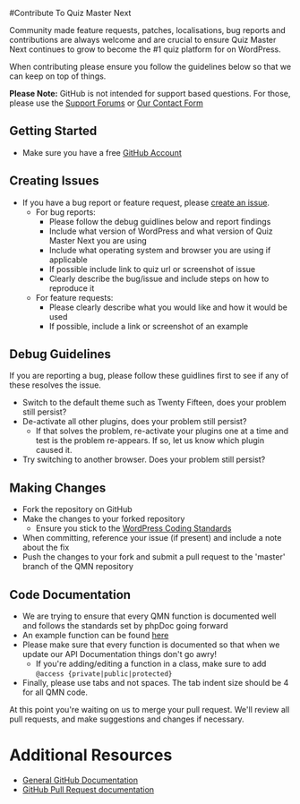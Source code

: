#Contribute To Quiz Master Next

Community made feature requests, patches, localisations, bug reports and contributions are always welcome and are crucial to ensure Quiz Master Next continues to grow to become the #1 quiz platform for on WordPress.

When contributing please ensure you follow the guidelines below so that we can keep on top of things.

__Please Note:__ GitHub is not intended for support based questions. For those, please use the [Support Forums](https://wordpress.org/support/plugin/quiz-master-next) or [Our Contact Form](http://mylocalwebstop.com/contact-us/)

## Getting Started
* Make sure you have a free [GitHub Account](https://github.com/signup/free)

## Creating Issues
* If you have a bug report or feature request, please [create an issue](https://github.com/fpcorso/quiz_master_next/issues).
  * For bug reports:
    * Please follow the debug guidlines below and report findings
    * Include what version of WordPress and what version of Quiz Master Next you are using
    * Include what operating system and browser you are using if applicable
    * If possible include link to quiz url or screenshot of issue
    * Clearly describe the bug/issue and include steps on how to reproduce it
  * For feature requests:
    * Please clearly describe what you would like and how it would be used
    * If possible, include a link or screenshot of an example

## Debug Guidelines

If you are reporting a bug, please follow these guidlines first to see if any of these resolves the issue.
* Switch to the default theme such as Twenty Fifteen, does your problem still persist?
* De-activate all other plugins, does your problem still persist?
	* If that solves the problem, re-activate your plugins one at a time and test is the problem re-appears. If so, let us know which plugin caused it.
* Try switching to another browser. Does your problem still persist?

## Making Changes

* Fork the repository on GitHub
* Make the changes to your forked repository
  * Ensure you stick to the [WordPress Coding Standards](https://codex.wordpress.org/WordPress_Coding_Standards)
* When committing, reference your issue (if present) and include a note about the fix
* Push the changes to your fork and submit a pull request to the 'master' branch of the QMN repository

## Code Documentation

* We are trying to ensure that every QMN function is documented well and follows the standards set by phpDoc going forward
* An example function can be found [here](https://gist.github.com/sunnyratilal/5308969)
* Please make sure that every function is documented so that when we update our API Documentation things don't go awry!
	* If you're adding/editing a function in a class, make sure to add `@access {private|public|protected}`
* Finally, please use tabs and not spaces. The tab indent size should be 4 for all QMN code.

At this point you're waiting on us to merge your pull request. We'll review all pull requests, and make suggestions and changes if necessary.

# Additional Resources
* [General GitHub Documentation](http://help.github.com/)
* [GitHub Pull Request documentation](http://help.github.com/send-pull-requests/)
